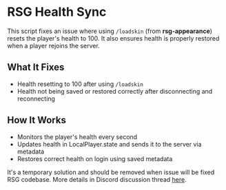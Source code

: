 # RSG Health Sync

This script fixes an issue where using `/loadskin` (from **rsg-appearance**) resets the player's health to 100. It also ensures health is properly restored when a player rejoins the server.

## What It Fixes
- Health resetting to 100 after using `/loadskin`
- Health not being saved or restored correctly after disconnecting and reconnecting

## How It Works
- Monitors the player's health every second
- Updates health in LocalPlayer.state and sends it to the server via metadata
- Restores correct health on login using saved metadata

It's a temporary solution and should be removed when issue will be fixed RSG codebase. More details in Discord discussion thread [here](https://discord.com/channels/914413479157448744/1414593626255659101).
